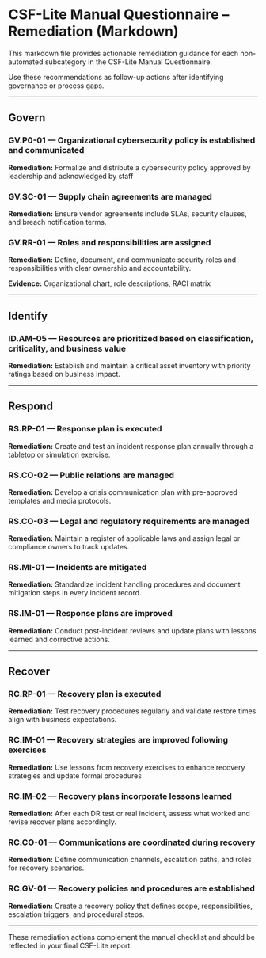 # CSF-Lite Manual Questionnaire – Remediation (Markdown)

This markdown file provides actionable remediation guidance for each non-automated subcategory in the CSF-Lite Manual Questionnaire.

Use these recommendations as follow-up actions after identifying governance or process gaps.

---
## Govern

### GV.P0-01 — Organizational cybersecurity policy is established and communicated

**Remediation:** Formalize and distribute a cybersecurity policy approved by leadership and acknowledged by staff

### GV.SC-01 — Supply chain agreements are managed

**Remediation:** Ensure vendor agreements include SLAs, security clauses, and breach notification terms.

### GV.RR-01 — Roles and responsibilities are assigned

**Remediation:** Define, document, and communicate security roles and responsibilities with clear ownership and accountability.

**Evidence:** Organizational chart, role descriptions, RACI matrix


---

## Identify

### ID.AM-05 — Resources are prioritized based on classification, criticality, and business value

**Remediation:** Establish and maintain a critical asset inventory with priority ratings based on business impact.



---

## Respond

### RS.RP-01 — Response plan is executed

**Remediation:** Create and test an incident response plan annually through a tabletop or simulation exercise.

### RS.CO-02 — Public relations are managed

**Remediation:** Develop a crisis communication plan with pre-approved templates and media protocols.

### RS.CO-03 — Legal and regulatory requirements are managed

**Remediation:** Maintain a register of applicable laws and assign legal or compliance owners to track updates.

### RS.MI-01 — Incidents are mitigated

**Remediation:** Standardize incident handling procedures and document mitigation steps in every incident record.

### RS.IM-01 — Response plans are improved

**Remediation:** Conduct post-incident reviews and update plans with lessons learned and corrective actions.

---

## Recover

### RC.RP-01 — Recovery plan is executed

**Remediation:** Test recovery procedures regularly and validate restore times align with business expectations.

### RC.IM-01 — Recovery strategies are improved following exercises

**Remediation:** Use lessons from recovery exercises to enhance recovery strategies and update formal procedures

### RC.IM-02 — Recovery plans incorporate lessons learned 

**Remediation:** After each DR test or real incident, assess what worked and revise recover plans accordingly.

### RC.CO-01 — Communications are coordinated during recovery

**Remediation:** Define communication channels, escalation paths, and roles for recovery scenarios.

### RC.GV-01 — Recovery policies and procedures are established

**Remediation:** Create a recovery policy that defines scope, responsibilities, escalation triggers, and procedural steps.

---

These remediation actions complement the manual checklist and should be reflected in your final CSF-Lite report.
